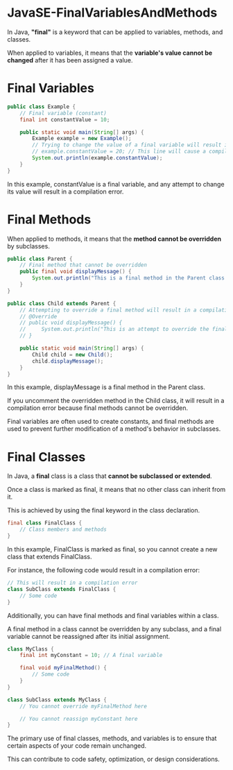 # JavaSE-FinalVariablesAndMethods

In Java, **"final"** is a keyword that can be applied to variables, methods, and classes. 

When applied to variables, it means that the **variable's value cannot be changed** after it has been assigned a value. 

# Final Variables

```java
public class Example {
    // Final variable (constant)
    final int constantValue = 10;

    public static void main(String[] args) {
        Example example = new Example();
        // Trying to change the value of a final variable will result in a compilation error
        // example.constantValue = 20; // This line will cause a compilation error
        System.out.println(example.constantValue);
    }
}
```

In this example, constantValue is a final variable, and any attempt to change its value will result in a compilation error.

# Final Methods

When applied to methods, it means that the **method cannot be overridden** by subclasses.

```java
public class Parent {
    // Final method that cannot be overridden
    public final void displayMessage() {
        System.out.println("This is a final method in the Parent class.");
    }
}

public class Child extends Parent {
    // Attempting to override a final method will result in a compilation error
    // @Override
    // public void displayMessage() {
    //     System.out.println("This is an attempt to override the final method.");
    // }

    public static void main(String[] args) {
        Child child = new Child();
        child.displayMessage();
    }
}
```

In this example, displayMessage is a final method in the Parent class. 

If you uncomment the overridden method in the Child class, it will result in a compilation error because final methods cannot be overridden.

Final variables are often used to create constants, and final methods are used to prevent further modification of a method's behavior in subclasses.

# Final Classes

In Java, a **final** class is a class that **cannot be subclassed or extended**. 

Once a class is marked as final, it means that no other class can inherit from it. 

This is achieved by using the final keyword in the class declaration.

```java
final class FinalClass {
    // Class members and methods
}
```

In this example, FinalClass is marked as final, so you cannot create a new class that extends FinalClass. 

For instance, the following code would result in a compilation error:

```java
// This will result in a compilation error
class SubClass extends FinalClass {
    // Some code
}
```

Additionally, you can have final methods and final variables within a class. 

A final method in a class cannot be overridden by any subclass, and a final variable cannot be reassigned after its initial assignment.

```java
class MyClass {
    final int myConstant = 10; // A final variable

    final void myFinalMethod() {
        // Some code
    }
}

class SubClass extends MyClass {
    // You cannot override myFinalMethod here

    // You cannot reassign myConstant here
}
```

The primary use of final classes, methods, and variables is to ensure that certain aspects of your code remain unchanged. 

This can contribute to code safety, optimization, or design considerations.
